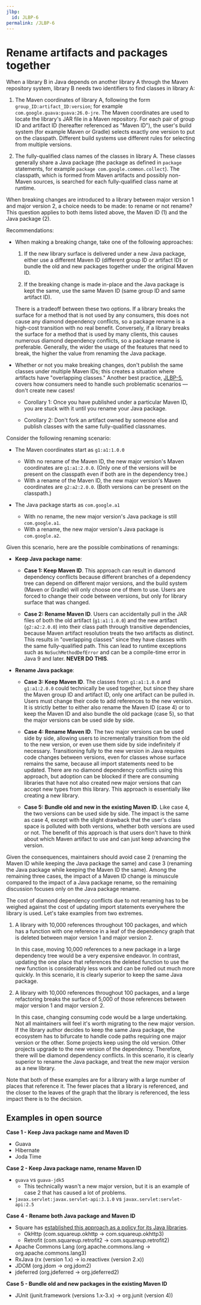 ```yaml
---
jlbp:
  id: JLBP-6
permalink: /JLBP-6
---
```

# Rename artifacts and packages together

When a library B in Java depends on another library A through the Maven
repository system, library B needs two identifiers to find classes in library A:

1. The Maven coordinates of library A, following the form
   `group_ID:artifact_ID:version`; for example
   `com.google.guava:guava:26.0-jre`. The Maven coordinates are used to locate the
   library's JAR file in a Maven repository. For each pair of group ID and artifact ID
   (hereafter referenced as "Maven ID"), the user's build system (for example
   Maven or Gradle) selects exactly one version to put on
   the classpath. Different build systems use different rules for selecting
   from multiple versions.

2. The fully-qualified class names of the classes in library A. These classes
   generally share a Java package (the package as defined in `package`
   statements, for example `package com.google.common.collect`). The classpath,
   which is formed from Maven artifacts and possibly non-Maven sources, is
   searched for each fully-qualified class name at runtime.

When breaking changes are introduced to a library between major version 1 and
major version 2, a choice needs to be made: to rename or not rename? This
question applies to both items listed above, the Maven ID (1) and the Java
package (2).

Recommendations:

- When making a breaking change, take one of the following approaches:

  1. If the new library surface is delivered under a new Java package, either
     use a different Maven ID (different group ID or artifact ID) or bundle the
     old and new packages together under the original Maven ID.

  2. If the breaking change is made in-place and the Java package is kept the
     same, use the same Maven ID (same group ID and same artifact ID).

  There is a tradeoff between these two options. If a library breaks the
  surface for a method that is not used by any consumers, this does not cause
  any diamond dependency conflicts, so a package rename is
  a high-cost transition with no real benefit. Conversely, if a library breaks the
  surface for a method that is used by many clients, this causes numerous
  diamond dependency conflicts, so a package
  rename is preferable. Generally, the wider the usage of the features
  that need to break, the higher the value from renaming the Java package.
- Whether or not you make breaking changes, don't publish
  the same classes under multiple Maven IDs; this creates a situation where
  artifacts have "overlapping classes." Another best practice,
  [JLBP-5](JLBP-0005.md), covers how consumers need to handle such problematic
  scenarios — don't create new cases!

  - Corollary 1: Once you have published under a particular Maven ID, you are
    stuck with it until you rename your Java package.

  - Corollary 2: Don't fork an artifact owned by someone else and publish
    classes with the same fully-qualified classnames.

Consider the following renaming scenario:

- The Maven coordinates start as `g1:a1:1.0.0`
  - With no rename of the Maven ID, the new major version's Maven coordinates
    are `g1:a1:2.0.0`. (Only one of the versions will be present on the
    classpath even if both are in the dependency tree.)
  - With a rename of the Maven ID, the new major version's Maven coordinates are
    `g2:a2:2.0.0`. (Both versions can be present on the classpath.)

- The Java package starts as `com.google.a1`
  - With no rename, the new major version's Java package is still
    `com.google.a1`.
  - With a rename, the new major version's Java package is `com.google.a2`.

Given this scenario, here are the possible combinations of renamings:

- **Keep Java package name**:
  - **Case 1: Keep Maven ID**. This approach can result in diamond
    dependency conflicts because different branches of a dependency tree can
    depend on different major versions, and the build system (Maven or Gradle)
    will only choose one of them to use. Users are forced to change their code
    between versions, but only for library surface that was changed.

  - **Case 2: Rename Maven ID**. Users can accidentally pull in the JAR files of both the
    old artifact (`g1:a1:1.0.0`) and the new artifact (`g2:a2:2.0.0`) into their class path
    through transitive dependencies, because Maven artifact
    resolution treats the two artifacts as distinct.  This results in
    "overlapping classes" since they have classes with the same fully-qualified
    path. This can lead to runtime exceptions such as `NoSuchMethodDefError`
    and can be a compile-time error in Java 9 and later. **NEVER DO THIS**.

- **Rename Java package**:
  - **Case 3: Keep Maven ID**. The classes from `g1:a1:1.0.0` and
    `g1:a1:2.0.0` could technically be used together, but since they share the
    Maven group ID and artifact ID, only one artifact can be pulled in.
    Users must change their code to add references to the new version.
    It is strictly better to either also rename the Maven ID (case 4)
    or to keep the Maven ID and also bundle the old package (case 5), so that
    the major versions can be used side by side.

  - **Case 4: Rename Maven ID**. The two major versions can be used side by
    side, allowing users to incrementally transition from the old to the new
    version, or even use them side by side indefinitely if
    necessary. Transitioning fully to the new version in Java requires code
    changes between versions, even for classes whose surface remains the same,
    because all import statements need to be updated. There are no diamond
    dependency conflicts using this approach, but adoption can be blocked if
    there are consuming libraries that have not also created new major versions
    that can accept new types from this library. This approach is essentially
    like creating a new library.
    
  - **Case 5: Bundle old and new in the existing Maven ID**. Like case 4, the
    two versions can be used side by side. The impact is the same as case 4,
    except with the slight drawback that the user's class space is polluted with
    both versions, whether both versions are used or not.
    The benefit of this approach is that users don't have to think about which
    Maven artifact to use and can just keep advancing the version.

Given the consequences, maintainers should avoid case 2
(renaming the Maven ID while keeping the Java package the same)
and case 3 (renaming the Java package while keeping the Maven ID the same).
Among the remaining three cases, the impact of a Maven ID change is minuscule compared
to the impact of a Java package rename, so the remaining discussion focuses
only on the Java package rename.

The cost of diamond dependency conflicts due to not renaming has to
be weighed against the cost of updating import statements everywhere the library
is used. Let's take examples from two extremes.

1. A library with 10,000 references throughout 100 packages, and which has a
   function with one reference in a leaf of the dependency graph that is deleted
   between major version 1 and major version 2.

   In this case, moving 10,000 references to a new package in a large dependency
   tree would be a very expensive endeavor. In contrast, updating the one place
   that references the deleted function to use the new function is
   considerably less work and can be rolled out much more quickly. In this
   scenario, it is clearly superior to keep the same Java package.

2. A library with 10,000 references throughout 100 packages, and a large
   refactoring breaks the surface of 5,000 of those references between major
   version 1 and major version 2.

   In this case, changing consuming code would be a large undertaking.
   Not all maintainers will feel it's worth migrating to the new
   major version. If the library author decides to keep the same Java
   package, the ecosystem has to bifurcate to handle code paths
   requiring one major version or the other.
   Some projects keep using the old version. Other projects upgrade to the new version of
   the dependency.
   Therefore, there will be diamond dependency conflicts.
   In this scenario, it is clearly superior to rename the Java
   package, and treat the new major version as a new library.

Note that both of these examples are for a library with a large number of places
that reference it. The fewer places that a library is referenced, and the closer
to the leaves of the graph that the library is referenced, the less impact there
is to the decision.

Examples in open source
-----------------------

**Case 1 - Keep Java package name and Maven ID**
- Guava
- Hibernate
- Joda Time

**Case 2 - Keep Java package name, rename Maven ID**
- `guava` vs `guava-jdk5`
  - This technically wasn't a new major version, but it is an example of case 2
    that has caused a lot of problems.
- `javax.servlet:javax.servlet-api:3.1.0` vs  `javax.servlet:servlet-api:2.5`

**Case 4 - Rename both Java package and Maven ID**
- Square has [established this approach as a policy for its Java libraries](http://jakewharton.com/java-interoperability-policy-for-major-version-updates/).
  - OkHttp (com.squareup.okhttp -> com.squareup.okhttp3)
  - Retrofit (com.squareup.retrofit2 -> com.squareup.retrofit2)
- Apache Commons Lang (org.apache.commons.lang -> org.apache.commons.lang3)
- RxJava (rx (version 1.x) -> io.reactivex (version 2.x))
- JDOM (org.jdom -> org.jdom2)
- jdeferred (org.jdeferred -> org.jdeferred2)

**Case 5 - Bundle old and new packages in the existing Maven ID**
- JUnit (junit.framework (versions 1.x-3.x) -> org.junit (version 4))
